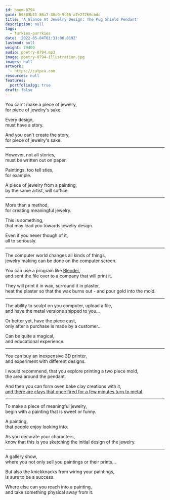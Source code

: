 ```yaml
---
id: poem-0794
guid: b0383b11-86a7-40c9-9c66-a7e27266cbdc
title: 'A Glance At Jewelry Design: The Pug Shield Pendant'
description: null
tags:
  - furkies-purrkies
date: '2022-05-04T01:31:06.819Z'
lastmod: null
weight: 79400
audio: poetry-0794.mp3
image: poetry-0794-illustration.jpg
images: null
artwork:
  - https://catpea.com
resources: null
features:
  portfolioJpg: true
draft: false
---
```


You can't make a piece of jewelry,\
for piece of jewelry's sake.

Every design,\
must have a story.

And you can't create the story,\
for piece of jewelry's sake.

---

However, not all stories,\
must be written out on paper.

Paintings, too tell sties,\
for example.

A piece of jewelry from a painting,\
by the same artist, will suffice.

---

More than a method,\
for creating meaningful jewelry.

This is something,\
that may lead you towards jewelry design.

Even if you never though of it,\
all to seriously.

---

The computer world changes all kinds of things,\
jewelry making can be done on the computer screen.

You can use a program like [Blender](https://www.youtube.com/results?search_query=blender+jewelry+design),\
and sent the file over to a company that will print it.

They will print it in wax, surround it in plaster,\
heat the plaster so that the wax burns out - and pour gold into the mold.

---

The ability to sculpt on you computer, upload a file,\
and have the metal versions shipped to you...

Or better yet, have the piece cast,\
only after a purchase is made by a customer...

Can be quite a magical,\
and educational experience.

---

You can buy an inexpensive 3D printer,\
and experiment with different designs.

I would recommend, that you explore printing a two piece mold,\
the area around the pendant.

And then you can form oven bake clay creations with it,\
[and there are clays that once fired for a few minutes turn to metal](https://www.youtube.com/watch?v=LVXuuC5akQA).

---

To make a piece of meaningful jewelry,\
begin with a painting that is sweet or funny.

A painting,\
that people enjoy looking into.

As you decorate your characters,\
know that this is you sketching the initial design of the jewelry.

---

A gallery show,\
where you not only sell you paintings or their prints...

But also the knickknacks from wiring your paintings,\
is sure to be a success.

Where else can you reach into a painting,\
and take something physical away from it.

